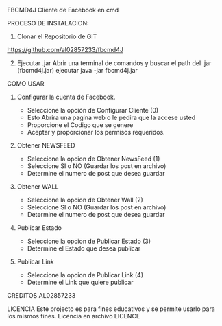 FBCMD4J
Cliente de Facebook en cmd

PROCESO DE INSTALACION:

1. Clonar el Repositorio de GIT   

https://github.com/al02857233/fbcmd4J

2. Ejecutar .jar 
Abrir una terminal de comandos y buscar el path del .jar (fbcmd4j.jar)
ejecutar java -jar fbcmd4j.jar

COMO USAR

1. Configurar la cuenta de Facebook.
  	- Seleccione la opción de Configurar Cliente (0)
  	- Esto Abrira una pagina web o le pedira que la accese usted
  	- Proporcione el Codigo que se genere
  	- Aceptar y proporcionar los permisos requeridos.
  

2. Obtener NEWSFEED

  	- Seleccione la opcion de Obtener NewsFeed (1) 
  	- Seleccione SI o NO (Guardar los post en archivo)
  	- Determine el numero de post que desea guardar
  
3. Obtener WALL
	- Seleccione la opcion de Obtener Wall (2) 
  	- Seleccione SI o NO (Guardar los post en archivo)
  	- Determine el numero de post que desea guardar
  	
 4. Publicar Estado
 	- Seleccione la opcion de Publicar Estado (3)
 	- Determine el Estado que desea publicar
 	
 5. Publicar Link
	- Seleccione la opcion de Publicar Link (4)
	- Determine el Link que quiere publicar
	

CREDITOS
AL02857233

LICENCIA
Este projecto es para fines educativos y se permite usarlo para los mismos fines.
Licencia en archivo LICENCE